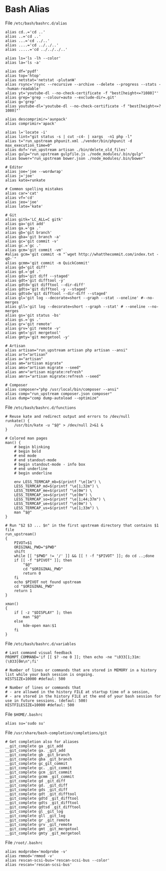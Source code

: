 # Bash Alias

File `/etc/bash/bashrc.d/alias`

	alias cd..='cd ..'
	alias ..='cd ..'
	alias ...='cd ../..'
	alias ....='cd ../../..'
	alias .....='cd ../../../..'

	alias ls='ls -lh --color'
	alias la='ls -a'

	alias df='pydf'
	alias top='htop'
	alias netstat='netstat -plutanW'
	alias rsync='rsync --recursive --archive --delete --progress --stats --human-readable'
	alias yt='youtube-dl --no-check-certificate -f "best[height<=?1080]"'
	alias grep='grep --colour=auto --exclude-dir=.git'
	alias g='grep'
	alias youtube-dl='youtube-dl --no-check-certificate -f "best[height<=?1080]"'

	alias descomprimir='aunpack'
	alias comprimir='apack'

	alias l='locate -i'
	alias lint="git status -s | cut -c4- | xargs  -n1 php -l"
	alias t="run_upstream phpunit.xml ./vendor/bin/phpunit -d max_execution_time=0"
	alias dof='run_upstream artisan ./bin/delete_old_files'
	alias gulp="run_upstream gulpfile.js ./node_modules/.bin/gulp"
	alias bower="run_upstream bower.json ./node_modules/.bin/bower"

	# Editor
	alias joe='joe --wordwrap'
	alias j='joe'
	alias kate=runkate

	# Common spelling mistakes
	alias car='cat'
	alias vf='cd'
	alias jeo='joe'
	alias late='kate'

	# Git
	alias gitk='LC_ALL=C gitk'
	alias ga='git add'
	alias ga.='ga .'
	alias gb='git branch'
	alias gba='git branch -a'
	alias gc='git commit -v'
	alias gc.='gc .'
	alias gcm='git commit -vm'
	#alias gcm='git commit -m "`wget http://whatthecommit.com/index.txt -qO-`"
	alias gcmm='git commit -m QuickCommit'
	alias gd='git diff'
	alias gd.='gd .'
	alias gds='git diff --staged'
	alias gdt='git difftool -y'
	alias gdtd='git difftool --dir-diff'
	alias gdts='git difftool -y --staged'
	alias gdtsd='git difftool --dir-diff --staged'
	alias gl='git log --decorate=short --graph --stat --oneline' #--no-merges
	alias gll='git log --decorate=short --graph --stat' # --oneline --no-merges
	alias gs='git status -bs'
	alias gs.='gs .'
	alias gr='git remote'
	alias grv='git remote -v'
	alias gmt='git mergetool'
	alias gmty='git mergetool -y'

	# Artisan
	alias artisan="run_upstream artisan php artisan --ansi"
	alias art="artisan"
	alias a="artisan"
	alias am="artisan migrate"
	alias ams="artisan migrate --seed"
	alias amr="artisan migrate:refresh"
	alias amrs="artisan migrate:refresh --seed"

	# Composer
	alias composer="php /usr/local/bin/composer --ansi"
	alias comp="run_upstream composer.json composer"
	alias dump="comp dump-autoload --optimize"

File `/etc/bash/bashrc.d/functions`

	# Reuse kate and redirect output and errors to /dev/null
	runkate() {
		/usr/bin/kate -u "$@" > /dev/null 2>&1 &
	}

	# Colored man pages
	man() {
		# begin blinking
		# begin bold
		# end mode
		# end standout-mode
		# begin standout-mode - info box
		# end underline
		# begin underline

		env LESS_TERMCAP_mb=$(printf "\e[1m") \
		LESS_TERMCAP_md=$(printf "\e[1;32m") \
		LESS_TERMCAP_me=$(printf "\e[0m") \
		LESS_TERMCAP_se=$(printf "\e[0m") \
		LESS_TERMCAP_so=$(printf "\e[1;44;37m") \
		LESS_TERMCAP_ue=$(printf "\e[0m") \
		LESS_TERMCAP_us=$(printf "\e[1;33m") \
		man "$@"
	}

	# Run "$2 $3 ... $n" in the first upstream directory that contains $1 file
	run_upstream()
	{
		PIVOT=$1
		ORIGINAL_PWD="$PWD"
		shift
		while [[ "$PWD" != '/' ]] && [[ ! -f "$PIVOT" ]]; do cd ..;done
		if [[ -f "$PIVOT" ]]; then
			"$@"
			cd "$ORIGINAL_PWD"
			return 0
		fi
		echo $PIVOT not found upstream
		cd "$ORIGINAL_PWD"
		return 1
	}

	xman()
	{
		if [ -z "$DISPLAY" ]; then
			man "$@"
		else
			kde-open man:$1
		fi
	}

File `/etc/bash/bashrc.d/variables`

	# Last command visual feedback
	PROMPT_COMMAND='if [[ $? -ne 0 ]]; then echo -ne "\033[1;31m:(\033[0m\n";fi'

	# Number of lines or commands that are stored in MEMORY in a history list while your bash session is ongoing.
	HISTSIZE=10000 #defaul: 500

	# Number of lines or commands that
	# - are allowed in the history FILE at startup time of a session,
	# - are stored in the history FILE at the end of your bash session for use in future sessions. (defaul: 500)
	HISTFILESIZE=10000 #defaul: 500


File `$HOME/.bashrc`

	alias su='sudo su'

File `/usr/share/bash-completion/completions/git`

	# Get completion also for aliases
	__git_complete ga _git_add
	__git_complete ga. _git_add
	__git_complete gb _git_branch
	__git_complete gba _git_branch
	__git_complete gc_git_commit
	__git_complete gc. _git_commit
	__git_complete gcm _git_commit
	__git_complete gcmm _git_commit
	__git_complete gd _git_diff
	__git_complete gd. _git_diff
	__git_complete gds _git_diff
	__git_complete gdt _git_difftool
	__git_complete gdtd _git_difftool
	__git_complete gdts _git_difftool
	__git_complete gdtsd _git_difftool
	__git_complete gl _git_log
	__git_complete gll _git_log
	__git_complete gr _git_remote
	__git_complete grv _git_remote
	__git_complete gmt _git_mergetool
	__git_complete gmty _git_mergetool


File `/root/.bashrc`

	alias modprobe='modprobe -v'
	alias rmmod='rmmod -v'
	alias rescan-scsi-bus='rescan-scsi-bus --color'
	alias rescan='rescan-scsi-bus'
